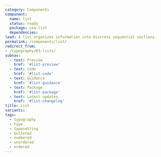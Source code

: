 ```yaml
---
category: Components
component:
  name: list
  status: ready
  package: usa-list
  dependencies:
lead: A list organizes information into discrete sequential sections.
permalink: /components/list/
redirect_from:
- /typography/03-lists/
subnav:
  - text: Preview
    href: '#list-preview'
  - text: Code
    href: '#list-code'
  - text: Guidance
    href: '#list-guidance'
  - text: Package
    href: '#list-package'
  - text: Latest updates
    href: '#list-changelog'
title: List
variants:
tags:
  - typography
  - type
  - typesetting
  - bulleted
  - numbered
  - unordered
  - ordered
---
```

